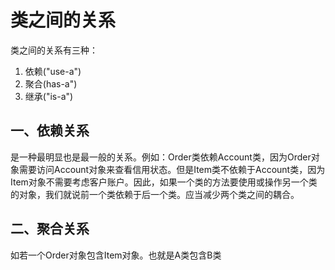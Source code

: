 # 类之间的关系

类之间的关系有三种：
1. 依赖("use-a")
2. 聚合(has-a")
3. 继承("is-a")

## 一、依赖关系

是一种最明显也是最一般的关系。例如：Order类依赖Account类，因为Order对象需要访问Account对象来查看信用状态。但是Item类不依赖于Account类，因为Item对象不需要考虑客户账户。因此，如果一个类的方法要使用或操作另一个类的对象，我们就说前一个类依赖于后一个类。应当减少两个类之间的耦合。

## 二、聚合关系
如若一个Order对象包含Item对象。也就是A类包含B类